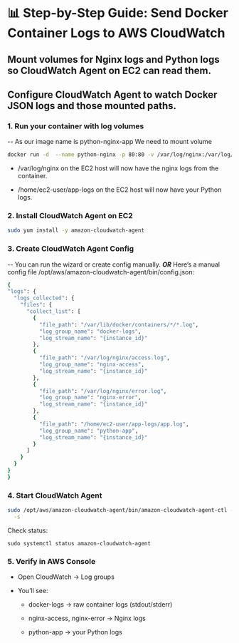 # 📊 Step-by-Step Guide: Send Docker Container Logs to AWS CloudWatch 

## Mount volumes for Nginx logs and Python logs so CloudWatch Agent on EC2 can read them.

## Configure CloudWatch Agent to watch Docker JSON logs and those mounted paths.

### 1. Run your container with log volumes

 -- As our image name is python-nginx-app 
 We need to mount volume
 ```bash
 docker run -d  --name python-nginx -p 80:80 -v /var/log/nginx:/var/log/nginx -v /home/ec2-user/app-logs:/app/logs python-nginx-app
 ```
 
  - /var/log/nginx on the EC2 host will now have the nginx logs from the container.

  - /home/ec2-user/app-logs on the EC2 host will now have your Python logs.
  
 ### 2. Install CloudWatch Agent on EC2
 ```bash
 sudo yum install -y amazon-cloudwatch-agent 
 ```
 ### 3. Create CloudWatch Agent Config
  -- You can run the wizard or create config manually.
  ***OR***
  Here’s a manual config file /opt/aws/amazon-cloudwatch-agent/bin/config.json:
  ```bash
  {
  "logs": {
    "logs_collected": {
      "files": {
        "collect_list": [
          {
            "file_path": "/var/lib/docker/containers/*/*.log",
            "log_group_name": "docker-logs",
            "log_stream_name": "{instance_id}"
          },
          {
            "file_path": "/var/log/nginx/access.log",
            "log_group_name": "nginx-access",
            "log_stream_name": "{instance_id}"
          },
          {
            "file_path": "/var/log/nginx/error.log",
            "log_group_name": "nginx-error",
            "log_stream_name": "{instance_id}"
          },
          {
            "file_path": "/home/ec2-user/app-logs/app.log",
            "log_group_name": "python-app",
            "log_stream_name": "{instance_id}"
          }
        ]
      }
    }
  }
}
```

### 4. Start CloudWatch Agent
```bash
sudo /opt/aws/amazon-cloudwatch-agent/bin/amazon-cloudwatch-agent-ctl -a fetch-config -m ec2 -c file:/opt/aws/amazon-cloudwatch-agent/bin/config.json \
  -s
```
Check status:
```
sudo systemctl status amazon-cloudwatch-agent
```

### 5. Verify in AWS Console

 - Open CloudWatch → Log groups

 - You’ll see:

   - docker-logs → raw container logs (stdout/stderr)

   - nginx-access, nginx-error → Nginx logs  

   - python-app → your Python logs

